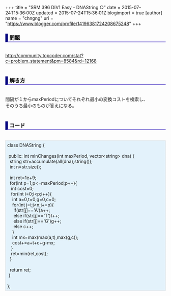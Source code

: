 +++
title = "SRM 396 DIV1 Easy - DNAString ○"
date = 2015-07-24T15:36:00Z
updated = 2015-07-24T15:36:01Z
blogimport = true 
[author]
	name = "chngng"
	uri = "https://www.blogger.com/profile/14196381724208675248"
+++

<div dir="ltr" style="text-align: left;" trbidi="on"><h3 style="border-bottom: 2px solid slateblue; border-left: 8px solid navy; color: black; padding: 0px 0px 1px 5px;">問題 <br /></h3><br /><a href="http://community.topcoder.com/stat?c=problem_statement&amp;pm=8584&amp;rd=12168" target="_blank">http://community.topcoder.com/stat?c=problem_statement&amp;pm=8584&amp;rd=12168</a><br /><br /><h3 style="border-bottom: 2px solid slateblue; border-left: 8px solid navy; color: black; padding: 0px 0px 1px 5px;">解き方 </h3><br />間隔が１からmaxPeriodについてそれぞれ最小の変換コストを検索し、<br />そのうち最小のものが答えになる。<br /><br /><h3 style="border-bottom: 2px solid slateblue; border-left: 8px solid navy; color: black; padding: 0px 0px 1px 5px;">コード </h3><br /><div style="background-color: #e3f2fb; border: 1px dotted #CCCCCC; padding: 5px;">class DNAString {<br /><br /><span class="Apple-tab-span" style="white-space: pre;"> </span>public: int minChanges(int maxPeriod, vector&lt;string&gt; dna) {<br /><span class="Apple-tab-span" style="white-space: pre;">  </span>string str=accumulate(all(dna),string());<br /><span class="Apple-tab-span" style="white-space: pre;">  </span>int n=str.size();<br /><br /><span class="Apple-tab-span" style="white-space: pre;">  </span>int ret=1e+9;<br /><span class="Apple-tab-span" style="white-space: pre;">  </span>for(int p=1;p&lt;=maxPeriod;p++){<br /><span class="Apple-tab-span" style="white-space: pre;">   </span>int cost=0;<br /><span class="Apple-tab-span" style="white-space: pre;">   </span>for(int i=0;i&lt;p;i++){<br /><span class="Apple-tab-span" style="white-space: pre;">    </span>int a=0,t=0,g=0,c=0;<br /><span class="Apple-tab-span" style="white-space: pre;">    </span>for(int j=i;j&lt;n;j+=p){<br /><span class="Apple-tab-span" style="white-space: pre;">     </span>if(str[j]=='A')a++;<br /><span class="Apple-tab-span" style="white-space: pre;">     </span>else if(str[j]=='T')t++;<br /><span class="Apple-tab-span" style="white-space: pre;">     </span>else if(str[j]=='G')g++;<br /><span class="Apple-tab-span" style="white-space: pre;">     </span>else c++;<br /><span class="Apple-tab-span" style="white-space: pre;">    </span>}<br /><span class="Apple-tab-span" style="white-space: pre;">    </span>int mx=max(max(a,t),max(g,c));<br /><span class="Apple-tab-span" style="white-space: pre;">    </span>cost+=a+t+c+g-mx;<br /><span class="Apple-tab-span" style="white-space: pre;">   </span>}<br /><span class="Apple-tab-span" style="white-space: pre;">   </span>ret=min(ret,cost);<br /><span class="Apple-tab-span" style="white-space: pre;">  </span>}<br /><br /><span class="Apple-tab-span" style="white-space: pre;">  </span>return ret;<br /><span class="Apple-tab-span" style="white-space: pre;"> </span>}<br /><br />};</div></div>
